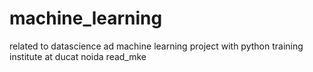 # machine_learning
related to datascience ad machine learning project with python
training institute at ducat noida
read_mke
